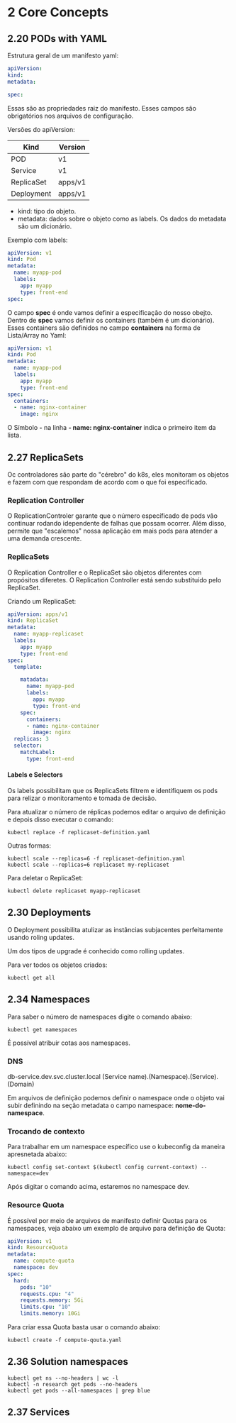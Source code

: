 # 2 Core Concepts

## 2.20 PODs with YAML

Estrutura geral de um manifesto yaml:

```yaml
apiVersion:
kind:
metadata:

spec:
```

Essas são as propriedades raiz do manifesto. Esses campos são obrigatórios nos arquivos de configuração.

Versões do apiVersion:

| Kind       | Version |
|------------|---------|
| POD        | v1      |
| Service    | v1      |
| ReplicaSet | apps/v1 |
| Deployment | apps/v1 |


- kind: tipo do objeto.
- metadata: dados sobre o objeto como as labels. Os dados do metadata são um dicionário.

Exemplo com labels:

```yaml
apiVersion: v1
kind: Pod
metadata:
  name: myapp-pod
  labels:
    app: myapp
    type: front-end
spec:
```

O campo **spec** é onde vamos definir a especificação do nosso obejto. Dentro de **spec** vamos definir os containers (também é um dicionário). Esses containers são definidos no campo **containers** na forma de Lista/Array no Yaml:

```yaml
apiVersion: v1
kind: Pod
metadata:
  name: myapp-pod
  labels:
    app: myapp
    type: front-end
spec:
  containers:
  - name: nginx-container
    image: nginx
```

O Símbolo **-** na linha **- name: nginx-container** indica o primeiro item da lista.

## 2.27 ReplicaSets

Oc controladores são parte do "cérebro" do k8s, eles monitoram os objetos e fazem com que respondam de acordo com o que foi especificado.

### Replication Controller

O ReplicationControler garante que o número específicado de pods vão continuar rodando idependente de falhas que possam ocorrer. Além disso, permite que "escalemos" nossa aplicação em mais pods para atender a uma demanda crescente.

### ReplicaSets

O Replication Controller e o ReplicaSet são objetos diferentes com propósitos diferetes. O Replication Controller está sendo substituído pelo ReplicaSet.

Criando um ReplicaSet:

```yaml
apiVersion: apps/v1
kind: ReplicaSet
metadata:
  name: myapp-replicaset
  labels:
    app: myapp
    type: front-end
spec:
  template:

    matadata:
      name: myapp-pod
      labels:
        app: myapp
        type: front-end
    spec:
      containers:
      - name: nginx-container
        image: nginx
  replicas: 3
  selector:
    matchLabel:
      type: front-end
```

#### Labels e Selectors 

Os labels possibilitam que os ReplicaSets filtrem e identifiquem os pods para relizar o monitoramento e tomada de decisão.

Para atualizar o número de réplicas podemos editar o arquivo de definição e depois disso executar o comando:

```
kubectl replace -f replicaset-definition.yaml
```

Outras formas:

```
kubectl scale --replicas=6 -f replicaset-definition.yaml
kubectl scale --replicas=6 replicaset my-replicaset
```

Para deletar o ReplicaSet:

```
kubectl delete replicaset myapp-replicaset
```

## 2.30 Deployments

O Deployment possibilita atulizar as instâncias subjacentes perfeitamente usando roling updates.

Um dos tipos de upgrade é conhecido como rolling updates.

Para ver todos os objetos criados:

```
kubectl get all
```

## 2.34 Namespaces

Para saber o número de namespaces digite o comando abaixo:

```
kubectl get namespaces
```

É possível atribuir cotas aos namespaces.

### DNS

db-service.dev.svc.cluster.local
(Service name).(Namespace).(Service).(Domain)

Em arquivos de definição podemos definir o namespace onde o objeto vai subir definindo na seção metadata o campo namespace: **nome-do-namespace**.

### Trocando de contexto

Para trabalhar em um namespace específico use o kubeconfig da maneira apresnetada abaixo:

```
kubectl config set-context $(kubectl config current-context) --namespace=dev
```

Após digitar o comando acima, estaremos no namespace dev.

### Resource Quota

É possível por meio de arquivos de manifesto definir Quotas para os namespaces, veja abaixo um exemplo de arquivo para definição de Quota:

```yaml
apiVersion: v1
kind: ResourceQuota
metadata:
  name: compute-quota
  namespace: dev
spec:
  hard:
    pods: "10"
    requests.cpu: "4"
    requests.memory: 5Gi
    limits.cpu: "10"
    limits.memory: 10Gi
```

Para criar essa Quota basta usar o comando abaixo:

```
kubectl create -f compute-qouta.yaml
```

## 2.36 Solution namespaces

```
kubectl get ns --no-headers | wc -l
kubectl -n research get pods --no-headers
kubectl get pods --all-namespaces | grep blue
```

## 2.37 Services

```

```


```

```


```

```

```

```
